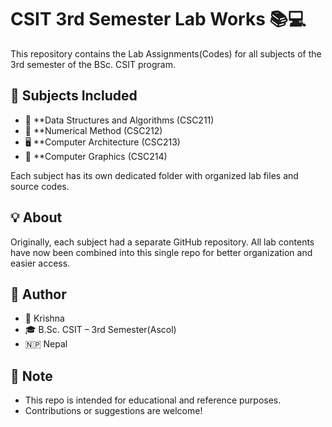 # CSIT 3rd Semester Lab Works 📚💻
This repository contains the Lab Assignments(Codes) for all subjects of the 3rd semester of the BSc. CSIT program.

## 📁 Subjects Included
- 🧠 **Data Structures and Algorithms (CSC211)
- 🧮 **Numerical Method (CSC212)
- 🖥️ **Computer Architecture (CSC213)
- 🎨 **Computer Graphics (CSC214)

Each subject has its own dedicated folder with organized lab files and source codes.

## 💡 About
Originally, each subject had a separate GitHub repository. All lab contents have now been combined into this single repo for better organization and easier access.

## 🧠 Author
- 👤 Krishna
- 🎓 B.Sc. CSIT – 3rd Semester(Ascol)
- 🇳🇵 Nepal

## 📌 Note
- This repo is intended for educational and reference purposes.
- Contributions or suggestions are welcome!
